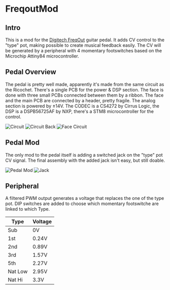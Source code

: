 # FreqoutMod

## Intro

This is a mod for the [Digitech FreqOut](https://digitech.com/dp/freqout/) guitar pedal. It adds CV control to the "type" pot, making possible to create musical feedback easily. The CV will be generated by a peripheral with 4 momentary footswitches based on the Microchip Attiny84 microcontroller.

## Pedal Overview

The pedal is pretty well made, apparently it's made from the same circuit as the Ricochet. There's a single PCB for the power & DSP section. The face is done with three small PCBs connected between them by a ribbon. The face and the main PCB are connected by a header, pretty fragile. The analog section is powered by ±14V. The CODEC is a CS4272 by Cirrus Logic, the DSP is a DSPB56725AF by NXP, there's a STM8 microcontroller for the control.

![Circuit](/img/circuit.jpg)
![Circuit Back](/img/circuitback.jpg)
![Face Circuit](/img/face.jpg)

## Pedal Mod

The only mod to the pedal itself is adding a switched jack on the "type" pot CV signal. The final assembly with the added jack isn't easy, but still doable.

![Pedal Mod](/img/facemod.jpg)
![Jack](/img/jack.jpg)

## Peripheral

A filtered PWM output generates a voltage that replaces the one of the type pot. DIP switches are added to choose which momentary footswitche are linked to which Type.

| **Type** | **Voltage** |
|----------|-------------|
| Sub      | 0V          |
| 1st      | 0.24V       |
| 2nd      | 0.89V       |
| 3rd      | 1.57V       |
| 5th      | 2.27V       |
| Nat Low  | 2.95V       |
| Nat Hi   | 3.3V        |


